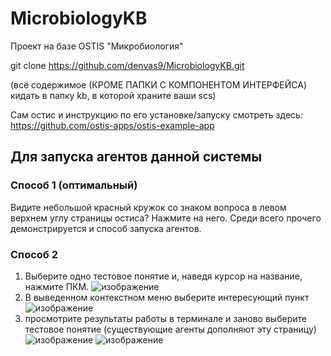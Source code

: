 # MicrobiologyKB

Проект на базе OSTIS "Микробиология"

git clone https://github.com/denvas9/MicrobiologyKB.git

(всё содержимое (КРОМЕ ПАПКИ С КОМПОНЕНТОМ ИНТЕРФЕЙСА) кидать в папку kb, в которой храните ваши scs) 

Сам остис и инструкцию по его установке/запуску смотреть здесь: https://github.com/ostis-apps/ostis-example-app


## Для запуска агентов данной системы

### Способ 1 (оптимальный)
Видите небольшой красный кружок со знаком вопроса в левом верхнем углу страницы остиса? Нажмите на него. Среди всего прочего демонстрируется и способ запуска агентов.

### Способ 2
1. Выберите одно тестовое понятие и, наведя курсор на название, нажмите ПКМ.
![изображение](https://user-images.githubusercontent.com/56515595/143863781-51c63f85-f8f0-42f2-8697-2b09b2ee035d.png)
2. В выведенном контекстном меню выберите интересующий пункт
![изображение](https://user-images.githubusercontent.com/56515595/143863911-2ef5f7cc-a6c0-4a78-bf5d-545c225ad742.png)
3. просмотрите результаты работы в терминале и заново выберите тестовое понятие (существующие агенты дополняют эту страницу)
![изображение](https://user-images.githubusercontent.com/56515595/143864127-213bb7e0-7c3d-4874-90b7-871ca397347a.png)
![изображение](https://user-images.githubusercontent.com/56515595/143864145-bef35a2e-1f0c-4577-9d50-ac2a41269b68.png)
